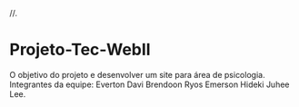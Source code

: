 //.
# Projeto-Tec-WebII
O objetivo do projeto e desenvolver um site para área de psicologia.
Integrantes da equipe:
Everton Davi
Brendoon Ryos
Emerson Hideki
Juhee Lee.
